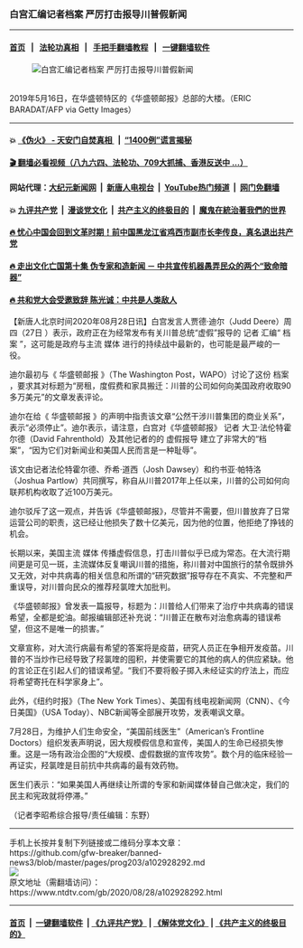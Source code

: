 ### 白宫汇编记者档案 严厉打击报导川普假新闻
------------------------

#### [首页](https://github.com/gfw-breaker/banned-news3/blob/master/README.md) &nbsp;&nbsp;|&nbsp;&nbsp; [法轮功真相](https://github.com/begood0513/basic/blob/master/README.md)  &nbsp;&nbsp;|&nbsp;&nbsp; [手把手翻墙教程](https://github.com/gfw-breaker/guides/wiki)  &nbsp;&nbsp;|&nbsp;&nbsp; [一键翻墙软件](https://github.com/gfw-breaker/nogfw/blob/master/README.md)  



<div><div class="featured_image">
 <figure>
  <img alt="白宫汇编记者档案 严厉打击报导川普假新闻" src="https://i.ntdtv.com/assets/uploads/2020/08/6-23-800x450.jpg"/>
 </figure><br/>
 <span class="caption">
  2019年5月16日，在华盛顿特区的《华盛顿邮报》总部的大楼。（ERIC BARADAT/AFP via Getty Images）
 </span>
</div>
</div><hr/>

#### 💥 [《伪火》 - 天安门自焚真相 ](http://141.164.51.119:10000/videos/blog/weihuo.html)&nbsp; |&nbsp; [“1400例”谎言揭秘  ](http://141.164.51.119:10000/videos/blog/jiexi1400.html)

#### [ 🎬  翻墙必看视频（八九六四、法轮功、709大抓捕、香港反送中 ...）](https://github.com/gfw-breaker/links/blob/master/banned.md)

#### 网站代理：[大纪元新闻网](http://167.172.10.89:10080/gb/) &nbsp;|&nbsp; [新唐人电视台](http://167.172.10.89:8808/gb/)  &nbsp;|&nbsp; [YouTube热门频道](http://158.247.203.241/youtube.html) &nbsp;|&nbsp; [网门免翻墙](http://158.247.203.241:11000/show.aspx?name=ogHome)

#### 💥 [九评共产党](http://141.164.51.119:10000/videos/res/jiuping/)&nbsp; |&nbsp; [漫谈党文化](http://141.164.51.119:10000/videos/res/mtdwh/)&nbsp; |&nbsp; [共产主义的终极目的](http://141.164.51.119:10000/videos/res/zjmd/)&nbsp; |&nbsp; [魔鬼在統治著我們的世界](http://141.164.51.119:10000/videos/res/TheSpecter/)  

#### [ 🔥  忧心中国会回到文革时期！前中国黑龙江省鸡西市副市长李传良，真名退出共产党](http://141.164.51.119:10000/videos/news/quit01.html)

#### [ 🔥  走出文化亡国第十集 伪专家和造新闻 － 中共宣传机器愚弄民众的两个“致命暗器”](http://141.164.51.119:10000/videos/news/../res/zcwhwg/index.html)

#### [ 🔥  共和党大会受邀致辞 陈光诚：中共是人类敌人](http://141.164.51.119:10000/videos/news/cgc.html)

<div><div class="post_content" itemprop="articleBody">
 <p>
  【新唐人北京时间2020年08月28日讯】白宫发言人贾德·迪尔（Judd Deere）周四（27日 ）表示，政府正在为经常发布有关川普总统“虚假”报导的
  <ok href="https://www.ntdtv.com/gb/记者.htm">
   记者
  </ok>
  汇编“
  <ok href="https://www.ntdtv.com/gb/档案.htm">
   档案
  </ok>
  ”，这可能是政府与主流
  <ok href="https://www.ntdtv.com/gb/媒体.htm">
   媒体
  </ok>
  进行的持续战中最新的，也可能是最严峻的一役。
 </p>
 <p>
  迪尔最初与《
  <ok href="https://www.ntdtv.com/gb/华盛顿邮报.htm">
   华盛顿邮报
  </ok>
  》（The Washington Post，WAPO）讨论了这份
  <ok href="https://www.ntdtv.com/gb/档案.htm">
   档案
  </ok>
  ，要求其对标题为“房租，度假费和家具搬迁：川普的公司如何向美国政府收取90多万美元”的文章发表评论。
 </p>
 <p>
  迪尔在给《
  <ok href="https://www.ntdtv.com/gb/华盛顿邮报.htm">
   华盛顿邮报
  </ok>
  》的声明中指责该文章“公然干涉川普集团的商业关系”，表示“必须停止”。迪尔表示，请注意，白宫对《华盛顿邮报》
  <ok href="https://www.ntdtv.com/gb/记者.htm">
   记者
  </ok>
  大卫·法伦特霍尔德（David Fahrenthold）及其他记者的的
  <ok href="https://www.ntdtv.com/gb/虚假报导.htm">
   虚假报导
  </ok>
  建立了非常大的“档案”，“因为它们对新闻业和美国人民而言是一种耻辱”。
 </p>
 <p>
  该文由记者法伦特霍尔德、乔希·道西（Josh Dawsey）和约书亚·帕特洛（Joshua Partlow）共同撰写，称自从川普2017年上任以来，川普的公司如何向联邦机构收取了近100万美元。
 </p>
 <p>
  迪尔驳斥了这一观点，并告诉《华盛顿邮报》，尽管并不需要，但川普放弃了日常运营公司的职责，这已经让他损失了数十亿美元，因为他的位置，他拒绝了挣钱的机会。
 </p>
 <p>
  长期以来，美国主流
  <ok href="https://www.ntdtv.com/gb/媒体.htm">
   媒体
  </ok>
  传播虚假信息，打击川普似乎已成为常态。在大流行期间更是可见一斑，主流媒体反复嘲讽川普的措施，称川普对中国旅行的禁令既排外又无效，对中共病毒的相关信息和所谓的“研究数据”报导存在不真实、不完整和严重误导，对川普向民众的推荐羟氯喹大加批判。
 </p>
 <p>
  《华盛顿邮报》曾发表一篇报导，标题为：川普给人们带来了治疗中共病毒的错误希望，全都是蛇油。邮报编辑部还补充说：“川普正在散布对治愈病毒的错误希望，但这不是唯一的损害。”
 </p>
 <p>
  文章宣称，对大流行病最有希望的答案将是疫苗，研究人员正在争相开发疫苗。川普的不当炒作已经导致了羟氯喹的囤积，并使需要它的其他的病人的供应紧缺。他的言论正在引起人们的错误希望。“我们不要将骰子掷入未经证实的疗法上，而应将希望寄托在科学家身上”。
 </p>
 <p>
  此外，《纽约时报》（The New York Times）、美国有线电视新闻网（CNN）、《今日美国》（USA Today）、NBC新闻等全部展开攻势，发表嘲讽文章。
 </p>
 <p>
  7月28日，为维护人们生命安全，“美国前线医生”（American’s Frontline Doctors）组织发表声明说，因大规模假信息和宣传，美国人的生命已经损失惨重。这是一场有政治企图的“大规模、虚假数据的宣传攻势”。数个月的临床经验一再证实，羟氯喹是目前抗中共病毒的最有效药物。
 </p>
 <p>
  医生们表示：“如果美国人再继续让所谓的专家和新闻媒体替自己做决定，我们的民主和宪政就将停滞。”
 </p>
 <p>
  （记者李昭希综合报导/责任编辑：东野）
 </p>
 <p>
 </p>
 <div class="single_ad">
 </div>
</div>
</div>
<hr/>
手机上长按并复制下列链接或二维码分享本文章：<br/>
https://github.com/gfw-breaker/banned-news3/blob/master/pages/prog203/a102928292.md <br/>
<a href='https://github.com/gfw-breaker/banned-news3/blob/master/pages/prog203/a102928292.md'><img src='https://github.com/gfw-breaker/banned-news3/blob/master/pages/prog203/a102928292.md.png'/></a> <br/>
原文地址（需翻墙访问）：https://www.ntdtv.com/gb/2020/08/28/a102928292.html


------------------------
#### [首页](https://github.com/gfw-breaker/banned-news3/blob/master/README.md) &nbsp;|&nbsp; [一键翻墙软件](https://github.com/gfw-breaker/nogfw/blob/master/README.md) &nbsp;| [《九评共产党》](https://github.com/gfw-breaker/9ping.md/blob/master/README.md#九评之一评共产党是什么) | [《解体党文化》](https://github.com/gfw-breaker/jtdwh.md/blob/master/README.md) | [《共产主义的终极目的》](https://github.com/gfw-breaker/gczydzjmd.md/blob/master/README.md)


<img src='http://gfw-breaker.win/banned-news3/pages/prog203/a102928292.md' width='0px' height='0px'/>